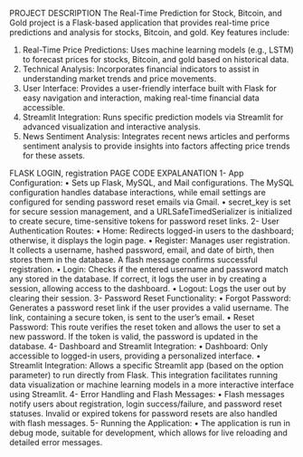 PROJECT DESCRIPTION
The Real-Time Prediction for Stock, Bitcoin, and Gold project is a Flask-based application that provides real-time price predictions and analysis for stocks, Bitcoin, and gold. Key features include:
1.	Real-Time Price Predictions: Uses machine learning models (e.g., LSTM) to forecast prices for stocks, Bitcoin, and gold based on historical data.
2.	Technical Analysis: Incorporates financial indicators to assist in understanding market trends and price movements.
3.	User Interface: Provides a user-friendly interface built with Flask for easy navigation and interaction, making real-time financial data accessible.
4.	Streamlit Integration: Runs specific prediction models via Streamlit for advanced visualization and interactive analysis.
5.	News Sentiment Analysis: Integrates recent news articles and performs sentiment analysis to provide insights into factors affecting price trends for these assets.

FLASK LOGIN, registration PAGE CODE EXPALANATION
1-  App Configuration:
•	Sets up Flask, MySQL, and Mail configurations. The MySQL configuration handles database interactions, while email settings are configured for sending password reset emails via Gmail.
•	secret_key is set for secure session management, and a URLSafeTimedSerializer is initialized to create secure, time-sensitive tokens for password reset links.
2-  User Authentication Routes:
•	Home: Redirects logged-in users to the dashboard; otherwise, it displays the login page.
•	Register: Manages user registration. It collects a username, hashed password, email, and date of birth, then stores them in the database. A flash message confirms successful registration.
•	Login: Checks if the entered username and password match any stored in the database. If correct, it logs the user in by creating a session, allowing access to the dashboard.
•	Logout: Logs the user out by clearing their session.
3- Password Reset Functionality:
•	Forgot Password: Generates a password reset link if the user provides a valid username. The link, containing a secure token, is sent to the user’s email.
•	Reset Password: This route verifies the reset token and allows the user to set a new password. If the token is valid, the password is updated in the database.
4- Dashboard and Streamlit Integration:
•	Dashboard: Only accessible to logged-in users, providing a personalized interface.
•	Streamlit Integration: Allows a specific Streamlit app (based on the option parameter) to run directly from Flask. This integration facilitates running data visualization or machine learning models in a more interactive interface using Streamlit.
4- Error Handling and Flash Messages:
•	Flash messages notify users about registration, login success/failure, and password reset statuses. Invalid or expired tokens for password resets are also handled with flash messages.
5- Running the Application:
•	The application is run in debug mode, suitable for development, which allows for live reloading and detailed error messages. 
